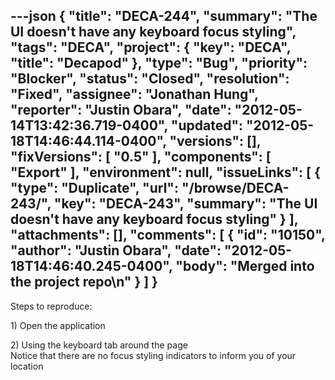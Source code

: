 ---json
{
  "title": "DECA-244",
  "summary": "The UI doesn't have any keyboard focus styling",
  "tags": "DECA",
  "project": {
    "key": "DECA",
    "title": "Decapod"
  },
  "type": "Bug",
  "priority": "Blocker",
  "status": "Closed",
  "resolution": "Fixed",
  "assignee": "Jonathan Hung",
  "reporter": "Justin Obara",
  "date": "2012-05-14T13:42:36.719-0400",
  "updated": "2012-05-18T14:46:44.114-0400",
  "versions": [],
  "fixVersions": [
    "0.5"
  ],
  "components": [
    "Export"
  ],
  "environment": null,
  "issueLinks": [
    {
      "type": "Duplicate",
      "url": "/browse/DECA-243/",
      "key": "DECA-243",
      "summary": "The UI doesn't have any keyboard focus styling"
    }
  ],
  "attachments": [],
  "comments": [
    {
      "id": "10150",
      "author": "Justin Obara",
      "date": "2012-05-18T14:46:40.245-0400",
      "body": "Merged into the project repo\n"
    }
  ]
}
---
Steps to reproduce:

1\) Open the application

2\) Using the keyboard tab around the page\
Notice that there are no focus styling indicators to inform you of your location

        